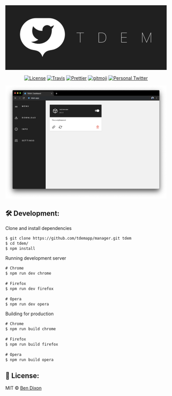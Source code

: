 <div align='center'>

  <a href='https://github.com/tdemapp/manager/releases'>
    <img alt='TweetDeck Extension Manager' src='https://raw.githubusercontent.com/tdemapp/assets/master/branding/Promotional-Marquee.png' />
  </a>

  [![License](https://img.shields.io/badge/license-mit-blue.svg?longCache=true&style=for-the-badge)](https://github.com/tdemapp/manager/blob/webpack/LICENSE) 
  [![Travis](https://img.shields.io/travis/tdemapp/manager/webpack.svg?style=for-the-badge)](https://travis-ci.org/tdemapp/manager) 
  [![Prettier](https://img.shields.io/badge/code--style-%20prettier-c596c7.svg?longCache=true&style=for-the-badge)](https://prettier.io/) 
  [![gitmoji](https://img.shields.io/badge/gitmoji-%20%F0%9F%98%9C%20%F0%9F%98%8D-FFDD67.svg?longCache=true&style=for-the-badge)](https://gitmoji.carloscuesta.me/) 
  [![Personal Twitter](https://img.shields.io/badge/-@nurodev-03A9F4.svg?logo=twitter&logoColor=white&longCache=true&style=for-the-badge)](https://twitter.com/nurodev)
</div>

<img alt='Screenshot' src='https://github.com/tdemapp/assets/blob/master/screenshot.png?raw=true' />

## 🛠 Development:

Clone and install dependencies
```shell
$ git clone https://github.com/tdemapp/manager.git tdem
$ cd tdem/
$ npm install
```

Running development server
```shell
# Chrome
$ npm run dev chrome

# Firefox
$ npm run dev firefox

# Opera
$ npm run dev opera
```

Building for production
```shell
# Chrome
$ npm run build chrome

# Firefox
$ npm run build firefox

# Opera
$ npm run build opera
```

## 📄 License:

MIT © [Ben Dixon](https://github.com/tdemapp/manager/blob/webpack/LICENSE)
